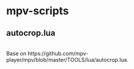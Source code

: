 # mpv-scripts

## autocrop.lua
<br/>
Base on https://github.com/mpv-player/mpv/blob/master/TOOLS/lua/autocrop.lua.
